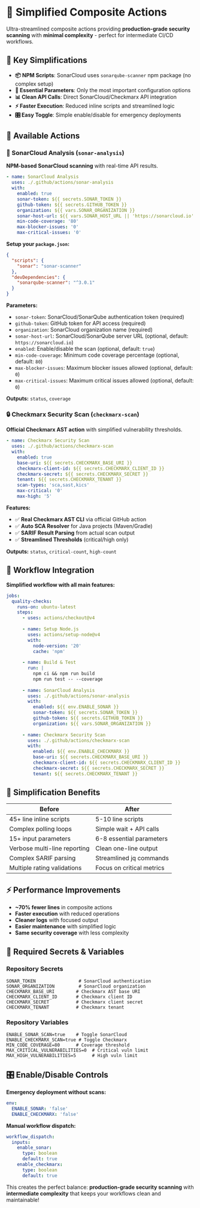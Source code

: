 # 🎯 Simplified Composite Actions

Ultra-streamlined composite actions providing **production-grade security scanning** with **minimal complexity** - perfect for intermediate CI/CD workflows.

## 🚀 Key Simplifications

- **📦 NPM Scripts**: SonarCloud uses `sonarqube-scanner` npm package (no complex setup)
- **🔧 Essential Parameters**: Only the most important configuration options
- **📊 Clean API Calls**: Direct SonarCloud/Checkmarx API integration
- **⚡ Faster Execution**: Reduced inline scripts and streamlined logic
- **🎛️ Easy Toggle**: Simple enable/disable for emergency deployments

## 📂 Available Actions

### 🔬 SonarCloud Analysis (`sonar-analysis`)

**NPM-based SonarCloud scanning** with real-time API results.

```yaml
- name: SonarCloud Analysis
  uses: ./.github/actions/sonar-analysis
  with:
    enabled: true
    sonar-token: ${{ secrets.SONAR_TOKEN }}
    github-token: ${{ secrets.GITHUB_TOKEN }}
    organization: ${{ vars.SONAR_ORGANIZATION }}
    sonar-host-url: ${{ vars.SONAR_HOST_URL || 'https://sonarcloud.io' }}
    min-code-coverage: '80'
    max-blocker-issues: '0'
    max-critical-issues: '0'
```

**Setup your `package.json`:**
```json
{
  "scripts": {
    "sonar": "sonar-scanner"
  },
  "devDependencies": {
    "sonarqube-scanner": "^3.0.1"
  }
}
```

**Parameters:**
- `sonar-token`: SonarCloud/SonarQube authentication token (required)
- `github-token`: GitHub token for API access (required)
- `organization`: SonarCloud organization name (required)
- `sonar-host-url`: SonarCloud/SonarQube server URL (optional, default: `https://sonarcloud.io`)
- `enabled`: Enable/disable the scan (optional, default: `true`)
- `min-code-coverage`: Minimum code coverage percentage (optional, default: `80`)
- `max-blocker-issues`: Maximum blocker issues allowed (optional, default: `0`)
- `max-critical-issues`: Maximum critical issues allowed (optional, default: `0`)

**Outputs:** `status`, `coverage`

### 🔒 Checkmarx Security Scan (`checkmarx-scan`)

**Official Checkmarx AST action** with simplified vulnerability thresholds.

```yaml
- name: Checkmarx Security Scan
  uses: ./.github/actions/checkmarx-scan
  with:
    enabled: true
    base-uri: ${{ secrets.CHECKMARX_BASE_URI }}
    checkmarx-client-id: ${{ secrets.CHECKMARX_CLIENT_ID }}
    checkmarx-secret: ${{ secrets.CHECKMARX_SECRET }}
    tenant: ${{ secrets.CHECKMARX_TENANT }}
    scan-types: 'sca,sast,kics'
    max-critical: '0'
    max-high: '5'
```

**Features:**
- ✅ **Real Checkmarx AST CLI** via official GitHub action
- ✅ **Auto SCA Resolver** for Java projects (Maven/Gradle)
- ✅ **SARIF Result Parsing** from actual scan output
- ✅ **Streamlined Thresholds** (critical/high only)

**Outputs:** `status`, `critical-count`, `high-count`

## 🎯 Workflow Integration

**Simplified workflow with all main features:**

```yaml
jobs:
  quality-checks:
    runs-on: ubuntu-latest
    steps:
      - uses: actions/checkout@v4
      
      - name: Setup Node.js
        uses: actions/setup-node@v4
        with:
          node-version: '20'
          cache: 'npm'
      
      - name: Build & Test
        run: |
          npm ci && npm run build
          npm run test -- --coverage
      
      - name: SonarCloud Analysis
        uses: ./.github/actions/sonar-analysis
        with:
          enabled: ${{ env.ENABLE_SONAR }}
          sonar-token: ${{ secrets.SONAR_TOKEN }}
          github-token: ${{ secrets.GITHUB_TOKEN }}
          organization: ${{ vars.SONAR_ORGANIZATION }}
      
      - name: Checkmarx Security Scan
        uses: ./.github/actions/checkmarx-scan
        with:
          enabled: ${{ env.ENABLE_CHECKMARX }}
          base-uri: ${{ secrets.CHECKMARX_BASE_URI }}
          checkmarx-client-id: ${{ secrets.CHECKMARX_CLIENT_ID }}
          checkmarx-secret: ${{ secrets.CHECKMARX_SECRET }}
          tenant: ${{ secrets.CHECKMARX_TENANT }}
```

## 🧹 Simplification Benefits

| **Before** | **After** |
|------------|-----------|
| 45+ line inline scripts | 5-10 line scripts |
| Complex polling loops | Simple wait + API calls |
| 15+ input parameters | 6-8 essential parameters |
| Verbose multi-line reporting | Clean one-line output |
| Complex SARIF parsing | Streamlined jq commands |
| Multiple rating validations | Focus on critical metrics |

## ⚡ Performance Improvements

- **~70% fewer lines** in composite actions
- **Faster execution** with reduced operations
- **Cleaner logs** with focused output
- **Easier maintenance** with simplified logic
- **Same security coverage** with less complexity

## 🔧 Required Secrets & Variables

### Repository Secrets
```
SONAR_TOKEN                # SonarCloud authentication
SONAR_ORGANIZATION         # SonarCloud organization
CHECKMARX_BASE_URI        # Checkmarx AST base URI
CHECKMARX_CLIENT_ID       # Checkmarx client ID
CHECKMARX_SECRET          # Checkmarx client secret
CHECKMARX_TENANT          # Checkmarx tenant
```

### Repository Variables
```
ENABLE_SONAR_SCAN=true    # Toggle SonarCloud
ENABLE_CHECKMARX_SCAN=true # Toggle Checkmarx
MIN_CODE_COVERAGE=80      # Coverage threshold
MAX_CRITICAL_VULNERABILITIES=0  # Critical vuln limit
MAX_HIGH_VULNERABILITIES=5      # High vuln limit
```

## 🎛️ Enable/Disable Controls

**Emergency deployment without scans:**
```yaml
env:
  ENABLE_SONAR: 'false'
  ENABLE_CHECKMARX: 'false'
```

**Manual workflow dispatch:**
```yaml
workflow_dispatch:
  inputs:
    enable_sonar:
      type: boolean
      default: true
    enable_checkmarx:
      type: boolean  
      default: true
```

This creates the perfect balance: **production-grade security scanning** with **intermediate complexity** that keeps your workflows clean and maintainable!